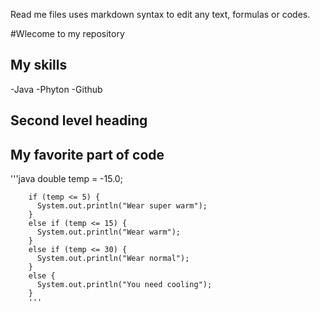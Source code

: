 Read me files uses markdown syntax to edit any text, formulas or codes.

#Wlecome to my repository

## My skills
-Java
-Phyton
-Github

## Second level heading

## My favorite part of code

'''java
        double temp = -15.0;

        if (temp <= 5) {
          System.out.println("Wear super warm");
        }
        else if (temp <= 15) {
          System.out.println("Wear warm");
        }
        else if (temp <= 30) {
          System.out.println("Wear normal");
        }
        else {
          System.out.println("You need cooling");
        }
        '''
